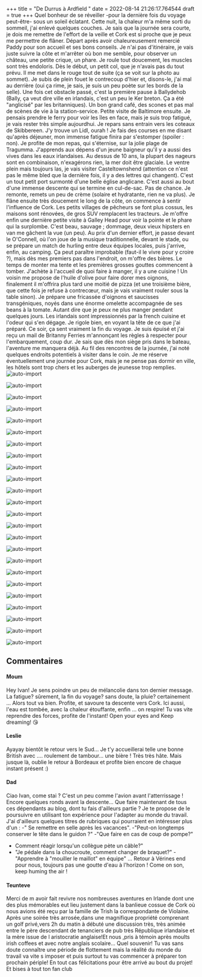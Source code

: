 +++
title = "De Durrus à Ardfield "
date = 2022-08-14 21:26:17.764544
draft = true
+++
Quel bonheur de se réveiller -pour la dernière fois du voyage peut-être- sous un soleil éclatant. Cette nuit, la chaleur m'a même sorti du sommeil, j'ai enlevé quelques couches. Je sais que la journée sera courte, je dois me remettre de l'effort de la veille et Cork est si proche que je peux me permettre de flâner. Départ après avoir chaleureusement remercié Paddy pour son accueil et ses bons conseils. Je n'ai pas d'itinéraire, je vais juste suivre la côte et m'arrêter où bon me semble, pour observer un château, une petite crique, un phare. Je roule tout doucement, les muscles sont très endoloris. Dès le début, un petit col, que je n'avais pas du tout prévu. Il me met dans le rouge tout de suite (ça se voit sur la photo au sommet). Je subis de plein fouet le contrecoup d'hier et, disons-le, j'ai mal au derrière (oui ça rime, je sais, je suis un peu poète sur les bords de la selle). Une fois cet obstacle passé, c'est la première pause à Ballydehob (Bally, ça veut dire ville en irlandais, c'est un peu le Ker breton. Ça a été "anglicisé" par les britanniques). Un bon grand café, des scones et pas mal de scènes de vie à la station-service. Petite visite de Baltimore ensuite. Je pensais prendre le ferry pour voir les îles en face, mais je suis trop fatigué, je vais rester très simple aujourdhui. Je repars sans entrain vers les coteaux de Skibbereen. J'y trouve un Lidl, ourah ! Je fais des courses en me disant qu'après déjeuner, mon immense fatigue finira par s'estomper (spoiler : non). Je profite de mon repas, qui s'éternise, sur la jolie plage de Tragumma. J'apprends aux dépens d'un jeune baigneur qu'il y a aussi des vives dans les eaux irlandaises. Au dessus de 10 ans, la plupart des nageurs sont en combinaison, n'exagérons rien, la mer doit être glaciale. Le ventre plein mais toujours las, je vais visiter Casteltownshend (attention ce n'est pas le même bled que la dernière fois, il y a des lettres qui changent). C'est un tout petit port surmonté d'une belle église anglicane. C'est aussi au bout d'une immense descente qui se termine en cul-de-sac. Pas de chance. Je remonte, remets un peu de crème (solaire et hydratante, rien ne va plus). Je flâne ensuite très doucement le long de la côte, on commence à sentir l'influence de Cork. Les petits villages de pêcheurs se font plus cossus, les maisons sont rénovées, de gros SUV remplacent les tracteurs. Je m'offre enfin une dernière petite visite à Galley Head pour voir la pointe et le phare qui la surplombe. C'est beau, sauvage ; dommage, deux vieux hipsters en van me gâchent la vue (un peu). Au prix d'un dernier effort, je passe devant le O'Connell, où l'on joue de la musique traditionnelle, devant le stade, ou se prépare un match de hurling entre deux équipes locales, puis j'arrive, enfin, au camping. Ça peut paraître improbable (faut-il le vivre pour y croire ?), mais dès mes premiers pas dans l'endroit, on m'offre des bières. Le temps de monter ma tente et les premières grosses gouttes commencent à tomber. J'achète à l'accueil de quoi faire à manger, il y a une cuisine ! Un voisin me propose de l'huile d'olive pour faire dorer mes oignons, finalement il m'offrira plus tard une moitié de pizza (et une troisième bière, que cette fois je refuse à contrecœur, mais je vais vraiment rouler sous la table sinon). Je prépare une fricassée d'oignons et saucisses transgéniques, noyés dans une énorme omelette accompagnée de ses beans à la tomate. Autant dire que je peux ne plus manger pendant quelques jours. Les irlandais sont impressionnés par la french cuisine et l'odeur qui s'en dégage. Je rigole bien, en voyant la tête de ce que j'ai préparé. Ce soir, ça sent vraiment la fin du voyage. Je suis épuisé et j'ai reçu un mail de Britanny Ferries m'annonçant les règles à respecter pour l'embarquement, coup dur. Je sais que dès mon siège pris dans le bateau, l'aventure me manquera déjà. Au fil des rencontres de la journée, j'ai noté quelques endroits potentiels à visiter dans le coin. Je me réserve éventuellement une journée pour Cork, mais je ne pense pas dormir en ville, les hôtels sont trop chers et les auberges de jeunesse trop remplies.
![auto-import](https://thumbsnap.com/i/LMUQugxf.jpg)

![auto-import](https://thumbsnap.com/i/mGVNGqmo.jpg)

![auto-import](https://thumbsnap.com/i/HEHRNav6.jpg)

![auto-import](https://thumbsnap.com/i/VimCjfWD.jpg)

![auto-import](https://thumbsnap.com/i/NoF1HNWC.jpg)

![auto-import](https://thumbsnap.com/i/qJsNnmDg.jpg)

![auto-import](https://thumbsnap.com/i/NV8amrHS.jpg)

![auto-import](https://thumbsnap.com/i/6F5VfNwa.jpg)

![auto-import](https://thumbsnap.com/i/r6F3H5tC.jpg)

![auto-import](https://thumbsnap.com/i/WRDssbc4.jpg)

![auto-import](https://thumbsnap.com/i/YsYWsusR.jpg)

![auto-import](https://thumbsnap.com/i/o4azBVn8.jpg)

![auto-import](https://thumbsnap.com/i/VPHSbhhM.jpg)

![auto-import](https://thumbsnap.com/i/4vdmJ2yi.jpg)

![auto-import](https://thumbsnap.com/i/FVtiGTLs.jpg)

![auto-import](https://thumbsnap.com/i/17HNVho4.jpg)

![auto-import](https://thumbsnap.com/i/f5JGmv6g.jpg)

![auto-import](https://thumbsnap.com/i/VNzsXu9p.jpg)

![auto-import](https://thumbsnap.com/i/BVhTkvoi.jpg)

![auto-import](https://thumbsnap.com/i/pJEgr3k6.jpg)

![auto-import](https://thumbsnap.com/i/adVTa6PE.jpg)

![auto-import](https://thumbsnap.com/i/s3SVR7Af.jpg)

![auto-import](https://thumbsnap.com/i/9Niju3MP.jpg)

![auto-import](https://thumbsnap.com/i/bmF7oKz8.jpg)
## Commentaires
#### Moum
Hey Ivan! Je sens poindre un peu de mélancolie dans ton dernier message. La fatigue? sûrement, la fin du voyage? sans doute, la pluie? certainement ... Alors tout va bien. Profite, et savoure ta descente vers Cork. Ici aussi, l'eau est tombée, avec la chaleur étouffante, enfin ... on respire! Tu vas vite reprendre des forces, profite de l'instant!  Open your eyes and Keep  dreaming! 😘
#### Leslie
Ayayay bientôt le retour vers le Sud... 
Je t'y accueillerai telle une bonne British avec .... roulement de tambour... une bière ! Très très hâte. 
Mais jusque là, oublie le retour à Bordeaux et profite bien encore de chaque instant présent :)
#### Dad
Ciao Ivan, come stai ?
C'est un peu comme l'avion avant l'atterrissage !
Encore quelques ronds avant la descente...
Que faire maintenant de tous ces dépendants au blog, dont tu fais d'ailleurs partie ?  Je te propose de le poursuivre en utilisant ton expérience pour l'adapter au monde du travail. J'ai d'ailleurs quelques titres de rubriques qui pourraient en intéresser plus d'un :
-" Se remettre en selle après les vacances".
-"Peut-on longtemps conserver le tête dans le guidon ?"
-"Que faire en cas de coup de pompe?"
- Comment réagir lorsqu'un collègue pète un câble?"
- "Je pédale dans la choucroute, comment changer de braquet?"
-"Apprendre à "mouiller le maillot" en équipe" ...
Retour à Vérines end pour nous, toujours pas une goutte d'eau à l'horizon !
Come on son, keep huming the air !
#### Teunteve
Merci de m avoir fait revivre nos nombreuses aventures en Irlande dont une des plus mémorables eut lieu justement dans la banlieue cossue de Cork où  nous avions été reçu par la famille de Trish la correspondante de Violaine.
Après une soirée très arrosée,dans une magnifique propriété comprenant un golf privé,vers 2h du matin à débuté une discussion très, très animée entre le père descendant de tenanciers de pub très République irlandaise et la mère issue de l aristocratie anglaise!Et nous ,pris à témoin après moults  irish coffees et avec notre anglais scolaire... Quel  souvenir!
Tu vas sans doute connaître une période de flottement mais la réalité du monde du travail va vite s imposer et puis surtout tu vas commencer à  préparer ton prochain périple!
En tout cas félicitations pour être arrivé au bout du projet!
Et bises à tout ton fan club
